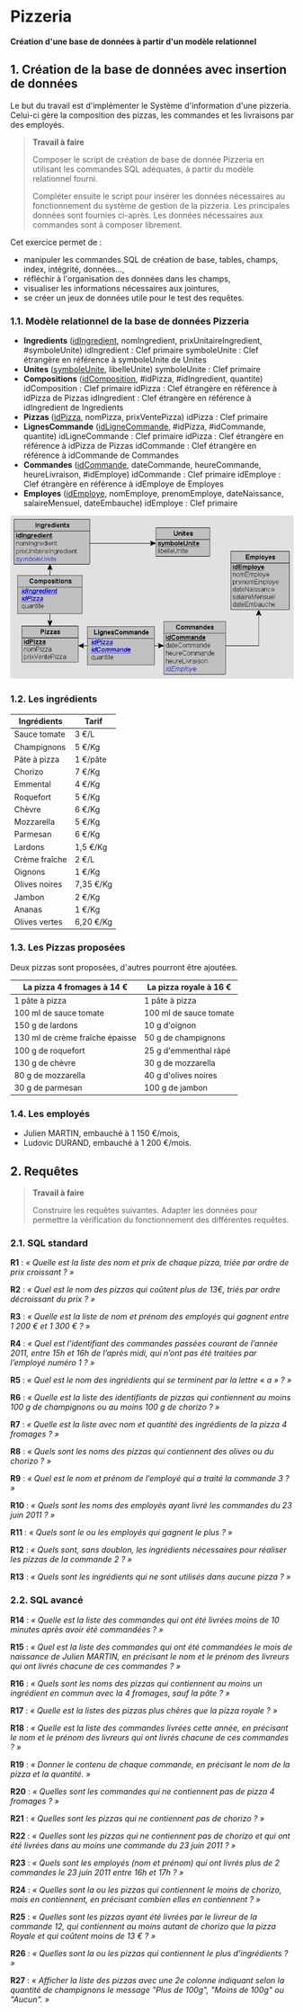 # Pizzeria
**Création d'une base de données à partir d'un modèle relationnel**



## 1. Création de la base de données avec insertion de données

Le but du travail est d'implémenter le Système d'information d'une pizzeria. Celui-ci gère la composition des pizzas, les commandes et les livraisons par des employés.

> **Travail à faire**
>
> Composer le script de création de base de donnée Pizzeria en utilisant les commandes SQL adéquates, à partir du modèle relationnel fourni.
>
> Compléter ensuite le script pour insérer les données nécessaires au fonctionnement du système de gestion de la pizzeria. Les principales données sont fournies ci-après. Les données nécessaires aux commandes sont à composer librement.

Cet exercice permet de :
- manipuler les commandes SQL de création de base, tables, champs, index, intégrité, données…,
- réfléchir à l'organisation des données dans les champs,
- visualiser les informations nécessaires aux jointures,
- se créer un jeux de données utile pour le test des requêtes.



### 1.1. Modèle relationnel de la base de données Pizzeria

- **Ingredients** (<u>idIngredient</u>, nomIngredient, prixUnitaireIngredient, #symboleUnite)
        idIngredient : Clef primaire
        symboleUnite : Clef étrangère en référence à symboleUnite de Unites
- **Unites** (<u>symboleUnite</u>, libelleUnite)
        symboleUnite : Clef primaire
- **Compositions** (<u>idComposition</u>, #idPizza, #idIngredient, quantite)
        idComposition : Clef primaire
        idPizza : Clef étrangère en référence à idPizza de Pizzas
        idIngredient : Clef étrangère en référence à idIngredient de Ingredients
- **Pizzas** (<u>idPizza</u>, nomPizza, prixVentePizza)
        idPizza : Clef primaire
- **LignesCommande** (<u>idLigneCommande</u>, #idPizza, #idCommande, quantite)
        idLigneCommande : Clef primaire
        idPizza : Clef étrangère en référence à idPizza de Pizzas
        idCommande : Clef étrangère en référence à idCommande de Commandes
- **Commandes** (<u>idCommande</u>, dateCommande, heureCommande, heureLivraison, #idEmploye)
        idCommande : Clef primaire
        idEmploye : Clef étrangère en référence à idEmploye de Employes
- **Employes** (<u>idEmploye</u>, nomEmploye, prenomEmploye, dateNaissance, salaireMensuel, dateEmbauche)
        idEmploye : Clef primaire

<img src="../Medias/4.x/4.2-Pizzeria-ModeleRelationnel.jpg" alt="Pizzeria - Modèle relationnel" style="zoom:150%;" />



### 1.2. Les ingrédients

| **Ingrédients** | **Tarif** |
| --------------- | --------- |
| Sauce tomate    | 3 €/L     |
| Champignons     | 5 €/Kg    |
| Pâte à pizza    | 1 €/pâte  |
| Chorizo         | 7 €/Kg    |
| Emmental        | 4 €/Kg    |
| Roquefort       | 5 €/Kg    |
| Chèvre          | 6 €/Kg    |
| Mozzarella      | 5 €/Kg    |
| Parmesan        | 6 €/Kg    |
| Lardons         | 1,5 €/Kg  |
| Crème fraîche   | 2 €/L     |
| Oignons         | 1 €/Kg    |
| Olives noires   | 7,35 €/Kg |
| Jambon          | 2 €/Kg    |
| Ananas          | 1 €/Kg    |
| Olives vertes   | 6,20 €/Kg |



### 1.3. Les Pizzas proposées

Deux pizzas sont proposées, d'autres pourront être ajoutées.

| **La pizza 4 fromages à 14 €**  | **La pizza royale à 16 €** |
| ------------------------------- | -------------------------- |
| 1 pâte à pizza                  | 1 pâte à pizza             |
| 100 ml de sauce tomate          | 100 ml de sauce tomate     |
| 150 g de lardons                | 10 g d'oignon              |
| 130 ml de crème fraîche épaisse | 50 g de champignons        |
| 100 g de roquefort              | 25 g d'emmenthal râpé      |
| 130 g de chèvre                 | 30 g de mozzarella         |
| 80 g de mozzarella              | 40 g d'olives noires       |
| 30 g de parmesan                | 100 g de jambon            |



### 1.4. Les employés

- Julien MARTIN, embauché à 1 150 €/mois,
- Ludovic DURAND, embauché à 1 200 €/mois.



## 2. Requêtes

> **Travail à faire**
>
> Construire les requêtes suivantes. Adapter les données pour permettre la vérification du fonctionnement des différentes requêtes.



### 2.1. SQL standard

**R1** : *« Quelle est la liste des nom et prix de chaque pizza, triée par ordre de prix croissant ? »*

**R2** : *« Quel est le nom des pizzas qui coûtent plus de 13€, triés par ordre décroissant du prix ? »*

**R3** : *« Quelle est la liste de nom et prénom des employés qui gagnent entre 1 200 € et 1 300 € ? »*

**R4** : *« Quel est l'identifiant des commandes passées courant de l’année 2011, entre 15h et 16h de l’après midi, qui n’ont pas été traitées par l’employé numéro 1 ? »*

**R5** : *« Quel est le nom des ingrédients qui se terminent par la lettre « a » ? »*

**R6** : *« Quelle est la liste des identifiants de pizzas qui contiennent au moins 100 g de champignons ou au moins 100 g de chorizo ? »*

**R7** : *« Quelle est la liste avec nom et quantité des ingrédients de la pizza 4 fromages ? »*

**R8** : *« Quels sont les noms des pizzas qui contiennent des olives ou du chorizo ? »*

**R9** : *« Quel est le nom et prénom de l’employé qui a traité la commande 3 ? »*

**R10** : *« Quels sont les noms des employés ayant livré les commandes du 23 juin 2011 ? »*

**R11** : *« Quels sont le ou les employés qui gagnent le plus ? »*

**R12** : *« Quels sont, sans doublon, les ingrédients nécessaires pour réaliser les pizzas de la commande 2 ? »*

**R13** : *« Quels sont les ingrédients qui ne sont utilisés dans aucune pizza ? »*



### 2.2. SQL avancé

**R14** : *« Quelle est la liste des commandes qui ont été livrées moins de 10 minutes après avoir été commandées ? »*

**R15** : *« Quel est la liste des commandes qui ont été commandées le mois de naissance de Julien MARTIN, en précisant le nom et le prénom des livreurs qui ont livrés chacune de ces commandes ? »*

**R16** : *« Quels sont les noms des pizzas qui contiennent au moins un ingrédient en commun avec la 4 fromages, sauf la pâte ? »*

**R17** : *« Quelle est la listes des pizzas plus chères que la pizza royale ? »*

**R18** : *« Quelle est la liste des commandes livrées cette année, en précisant le nom et le prénom des livreurs qui ont livrés chacune de ces commandes ? »*

**R19** : *« Donner le contenu de chaque commande, en précisant le nom de la pizza et la quantité. »*

**R20** : *« Quelles sont les commandes qui ne contiennent pas de pizza 4 fromages ? »*

**R21** : *« Quelles sont les pizzas qui ne contiennent pas de chorizo ? »*

**R22** : *« Quelles sont les pizzas qui ne contiennent pas de chorizo et qui ont été livrées dans au moins une commande du 23 juin 2011 ? »*

**R23** : *« Quels sont les employés (nom et prénom) qui ont livrés plus de 2 commandes le 23 juin 2011 entre 16h et 17h ? »*

**R24** : *« Quelles sont la ou les pizzas qui contiennent le moins de chorizo, mais en contiennent, en précisant combien elles en contiennent ? »*

**R25** : *« Quelles sont les pizzas ayant été livrées par le livreur de la commande 12, qui contiennent au moins autant de chorizo que la pizza Royale et qui coûtent moins de 13 € ? »*

**R26** : *« Quelles sont la ou les pizzas qui contiennent le plus d’ingrédients ? »*

**R27** : *« Afficher la liste des pizzas avec une 2e colonne indiquant selon la quantité de champignons le message "Plus de 100g", "Moins de 100g" ou "Aucun". »*
